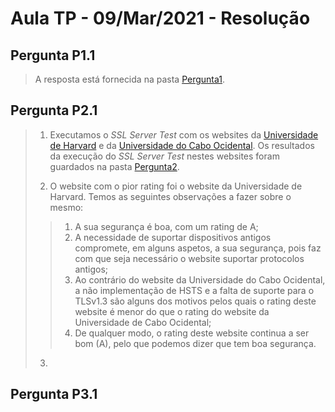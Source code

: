# Aula TP - 09/Mar/2021 - Resolução

## Pergunta P1.1
> A resposta está fornecida na pasta [Pergunta1](./Aula3/Pergunta1/).

## Pergunta P2.1
> 1. Executamos o *SSL Server Test* com os websites da [Universidade de Harvard](https://harvard.edu/) e da [Universidade do Cabo Ocidental](https://www.uwc.ac.za). Os resultados da execução do *SSL Server Test* nestes websites foram guardados na pasta [Pergunta2](./Aula3/Pergunta2/).
> 
> 2. O website com o pior rating foi o website da Universidade de Harvard. Temos as seguintes observações a fazer sobre o mesmo:
> > 1. A sua segurança é boa, com um rating de A;
> > 2. A necessidade de suportar dispositivos antigos compromete, em alguns aspetos, a sua segurança, pois faz com que seja necessário o website suportar protocolos antigos;
> > 3. Ao contrário do website da Universidade do Cabo Ocidental, a não implementação de HSTS e a falta de suporte para o TLSv1.3 são alguns dos motivos pelos quais o rating deste website é menor do que o rating do website da Universidade de Cabo Ocidental;
> > 4. De qualquer modo, o rating deste website continua a ser bom (A), pelo que podemos dizer que tem boa segurança.
>
> 3. 

## Pergunta P3.1
> 
